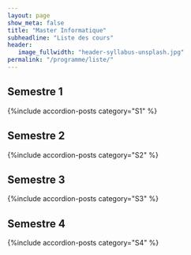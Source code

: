 ```yaml
---
layout: page
show_meta: false
title: "Master Informatique"
subheadline: "Liste des cours"
header:
   image_fullwidth: "header-syllabus-unsplash.jpg"
permalink: "/programme/liste/"
---
```


## Semestre 1 ##
{%include accordion-posts category="S1" %}

## Semestre 2 ##
{%include accordion-posts category="S2" %}

## Semestre 3 ##
{%include accordion-posts category="S3" %}

## Semestre 4 ##
{%include accordion-posts category="S4" %}

